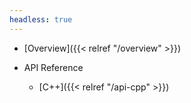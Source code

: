 ```yaml
---
headless: true
---
```


- [Overview]({{< relref "/overview" >}})

- API Reference
  - [C++]({{< relref "/api-cpp" >}})